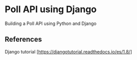 # Poll API  using Django

Building a Poll API using Python and Django

## References

Django tutorial  [https://djangotutorial.readthedocs.io/es/1.8/]
